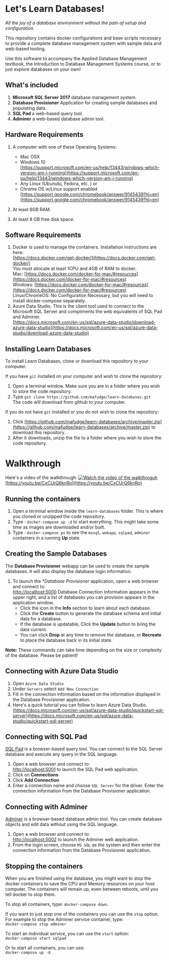 # Let's Learn Databases!

*All the joy of a database environment without the pain of setup and configuration.*

This repository contains docker configurations and base scripts necessary to provide a complete database management system with sample data and web-based tooling.

Use this software to accompany the Applied Database Management textbook, the Introduction to Database Management Systems course, or to just explore databases on your own! 

## What's included

1. **Microsoft SQL Server 2017** database management system.
2. **Database Provisioner** Application for creating sample databases and populating data.
3. **SQL Pad** a web-based query tool.
4. **Adminer** a web-based database admin tool.

## Hardware Requirements

1. A computer with one of these Operating Systems:

   - Mac OSX  
   - Windows 10  
 [https://support.microsoft.com/en-us/help/13443/windows-which-version-am-i-running](https://support.microsoft.com/en-us/help/13443/windows-which-version-am-i-running)
   - Any Linux (Ubunutu, Fedora, etc. ) or  
   - Chrome OS w/Linux support enabled   
 [https://support.google.com/chromebook/answer/9145439?hl=en](https://support.google.com/chromebook/answer/9145439?hl=en) 
2. At least 8GB RAM.
3. At least 8 GB free disk space. 

## Software Requirements

1. Docker is used to manage the containers. Installation instructions are here:   
[https://docs.docker.com/get-docker/](https://docs.docker.com/get-docker/)  
  You must allocate at least 1CPU and 4GB of RAM to docker.  
  Mac: [https://docs.docker.com/docker-for-mac/#resources](https://docs.docker.com/docker-for-mac/#resources)  
  Windows: [https://docs.docker.com/docker-for-mac/#resources](https://docs.docker.com/docker-for-mac/#resources)  
  Linux/ChromeOS: No Configuration Necessary, but you will need to install docker-compose separately.
2. Azure Data Studio. This is the client tool used to connect to the Microsoft SQL Server and compliments the web equivalents of SQL Pad and Adminer.  
[https://docs.microsoft.com/en-us/sql/azure-data-studio/download-azure-data-studio](https://docs.microsoft.com/en-us/sql/azure-data-studio/download-azure-data-studio)

## Installing Learn Databases

To install Learn Databases, clone or download this repository to your computer. 

If you have `git` installed on your computer and wish to clone the repository:

1. Open a terminal window. Make sure you are in a folder where you wish to store the code repository.
2. Type `git clone https://github.com/mafudge/learn-databases.git`  
The code will download from github to your computer.

If you do not have `git` installed or you do not wish to clone the repository:

1.  Click [https://github.com/mafudge/learn-databases/archive/master.zip](https://github.com/mafudge/learn-databases/archive/master.zip) to download this repository. 
2. After it downloads, unzip the file to a folder where you wish to store the code repository.

# Walkthrough 

Here's a video of the walkthrough:
[![Watch the video of the walkthroguh](https://img.youtube.com/vi/CxCUrQ6knRo/maxresdefault.jpg)](https://youtu.be/CxCUrQ6knRo)  
[https://youtu.be/CxCUrQ6knRo](https://youtu.be/CxCUrQ6knRo)

## Running the containers

1. Open a terminal window inside the `learn-databases` folder. This is where you cloned or unzipped the code repository.
2. Type : `docker-compose up -d` to start everything. This might take some time as images are downloaded and/or built.
3. Type : `docker-compose ps` to see the `mssql`,  `webapp`, `sqlpad`, `adminer` containers in a running **Up** state.

## Creating the Sample Databases

The **Database Provisioner** webapp can be used to create the sample databases. It will also display the database login information. 

1. To launch the **Database Provisioner* application, open a web browser and connect to:  
 [http://localhost:5000](http://localhost:5000)
 Database Connection information appears in the upper right, and a list of databases you can provision appears in the application window.  
   - Click the icon in the **Info** section to learn about each  database.
   - Click the **Create** button to generate the database schema and initial data for a database. 
   - If the database is updatable, Click the **Update** button to bring the data current.
   - You can click **Drop** at any time to remove the database, or **Recreate** to place the database back in its initial state. 

**Note:** These  commands can take time depending on the size or complexity of the database. Please be patient!

## Connecting with Azure Data Studio

1. Open `Azure Data Studio`
2. Under `Servers` select `Add New Connection`
3. Fill in the connection information based on the information displayed in the Database Provisioner application.
4. Here's a quick tutorial you can follow to learn Azure Data Studio.   
[https://docs.microsoft.com/en-us/sql/azure-data-studio/quickstart-sql-server](https://docs.microsoft.com/en-us/sql/azure-data-studio/quickstart-sql-server)

## Connecting with SQL Pad

[SQL Pad](https://rickbergfalk.github.io/sqlpad/#/) is a browser-based query tool. You can connect to the SQL Server database and execute any query in the SQL language.

1. Open a web browser and connect to:   
[http://localhost:5001](http://localhost:5001) to launch the SQL Pad web application.
2. Click on **Connections**
3. Click **Add Connection**
4. Enter a connection name and choose `SQL Server` for the driver. Enter the connection information from the Database Provisioner application. 

## Connecting with Adminer

[Adminer](https://www.adminer.org/) is a browser-based database admin tool. You can create database objects and edit data without using the SQL language. 

1. Open a web browser and connect to:  
[http://localhost:5002](http://localhost:5002) to launch the Adminer web application.
2. From the login screen, choose `MS SQL` as the system and then enter the connection information from the Database Provisioner application.

## Stopping the containers

When you are finished using the database, you might want to stop the docker containers to save the CPU and Memory resources on your host computer. The containers will remain up, even between reboots, until you tell docker to stop them.

To stop all containers, type: `docker-compose down`.

If you want to just stop one of the containers  you can use the `stop` option. For example to stop the Adminer service container, type:  
`docker-compose stop adminer`

To start an individual service, you can use the `start` option:  
`docker-compose start sqlpad`  

Or to start all containers, you can use:  
`docker-compose up -d`


